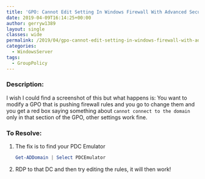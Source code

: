 ```yaml
---
title: 'GPO: Cannot Edit Setting In Windows Firewall With Advanced Security'
date: 2019-04-09T16:14:25+00:00
author: gerryw1389
layout: single
classes: wide
permalink: /2019/04/gpo-cannot-edit-setting-in-windows-firewall-with-advanced-security/
categories:
  - WindowsServer
tags:
  - GroupPolicy
---
```

<!--more-->

### Description:

I wish I could find a screenshot of this but what happens is: You want to modify a GPO that is pushing firewall rules and you go to change them and you get a red box saying something about `cannot connect to the domain` only in that section of the GPO, other settings work fine.

### To Resolve:

1. The fix is to find your PDC Emulator

   ```powershell
   Get-ADDomain | Select PDCEmulator
   ```

1. RDP to that DC and then try editing the rules, it will then work!